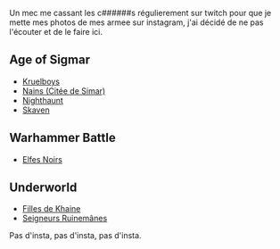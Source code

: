 
Un mec me cassant les c######s régulierement sur twitch pour que je mette mes photos de mes armee sur instagram, j'ai décidé de ne pas l'écouter et de le faire ici.

## Age of Sigmar

- [Kruelboys](2024/kruelboyz-dominion.html)
- [Nains (Citée de Simar)](2024/armee-naine-cos.html)
- [Nighthaunt](2023/armee-nighthaunt.html)
- [Skaven](2023/armee-skaven.html)

## Warhammer Battle

- [Elfes Noirs](2024/armee-elfes-noirs.html)

## Underworld

- [Filles de Khaine](2024/underworld-dok.html)
- [Seigneurs Ruinemânes](2024/underworld-soulblight.html)

Pas d'insta, pas d'insta, pas d'insta.